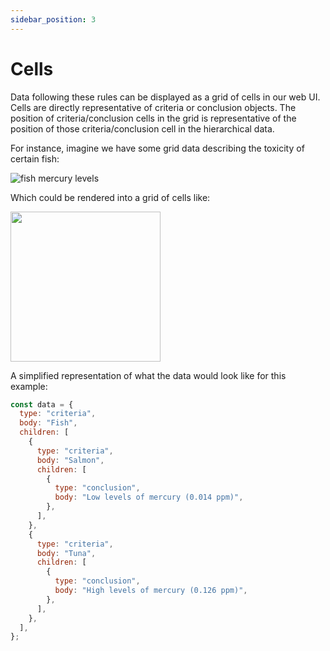 ```yaml
---
sidebar_position: 3
---
```


# Cells

Data following these rules can be displayed as a grid of cells in our web UI. Cells are directly representative of criteria or conclusion objects. The position of criteria/conclusion cells in the grid is representative of the position of those criteria/conclusion cell in the hierarchical data.

For instance, imagine we have some grid data describing the toxicity of certain fish:

![fish mercury levels](/img/fish-object-example.png)

Which could be rendered into a grid of cells like:

<img src="/img/fish-cell-example.png" width="auto" height="240"/>

A simplified representation of what the data would look like for this example:

```js
const data = {
  type: "criteria",
  body: "Fish",
  children: [
    {
      type: "criteria",
      body: "Salmon",
      children: [
        {
          type: "conclusion",
          body: "Low levels of mercury (0.014 ppm)",
        },
      ],
    },
    {
      type: "criteria",
      body: "Tuna",
      children: [
        {
          type: "conclusion",
          body: "High levels of mercury (0.126 ppm)",
        },
      ],
    },
  ],
};
```
